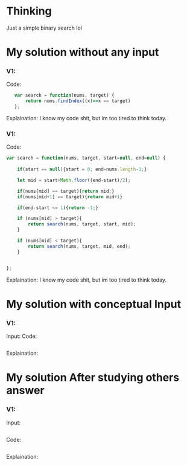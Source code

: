 # Thinking

Just a simple binary search lol

# My solution without any input


### V1:
Code:
```js
   var search = function(nums, target) {
       return nums.findIndex((x)=>x == target)
   };
```
Explaination:
I know my code shit, but im too tired to think today.

### V1:
Code:
```js
var search = function(nums, target, start=null, end=null) {
    
    if(start == null){start = 0; end=nums.length-1;}

    let mid = start+Math.floor((end-start)/2);

    if(nums[mid] == target){return mid;}
    if(nums[mid+1] == target){return mid+1}

    if(end-start <= 1){return -1;}

    if (nums[mid] > target){
        return search(nums, target, start, mid);
    }

    if (nums[mid] < target){
        return search(nums, target, mid, end);
    }


};
```
Explaination:
I know my code shit, but im too tired to think today.

# My solution with conceptual Input

### V1: 
Input:
Code:
```js

```
Explaination:

# My solution After studying others answer

### V1: 
Input:
```js

```
Code:
```js

```
Explaination:
